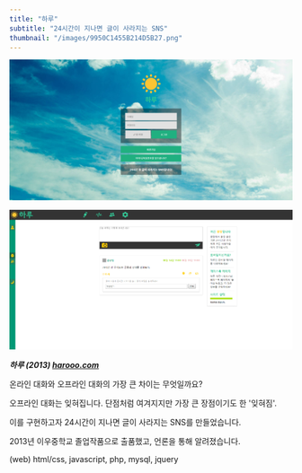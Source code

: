 ```yaml
---
title: "하루"
subtitle: "24시간이 지나면 글이 사라지는 SNS"
thumbnail: "/images/9950C1455B214D5B27.png"
---
```


![](/images/9950C1455B214D5B27.webp)

![](/images/46553442-75598800-c918-11e8-859b-35d70b56d9de.webp)

_**하루 (2013) [harooo.com](https://harooo.com/harooo/)**_

온라인 대화와 오프라인 대화의 가장 큰 차이는 무엇일까요?

오프라인 대화는 잊혀집니다. 단점처럼 여겨지지만 가장 큰 장점이기도 한 '잊혀짐'.

이를 구현하고자 24시간이 지나면 글이 사라지는 SNS를 만들었습니다.

2013년 이우중학교 졸업작품으로 출품했고, 언론을 통해 알려졌습니다.

(web) html/css, javascript, php, mysql, jquery
